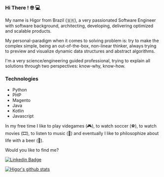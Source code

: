 ### Hi There ! :nerd_face: :computer:

My name is Higor from Brazil (:brazil:), a very passionated Software Engineer with software background, architecting, developing, delivering optimized and scalable products.

My personal-paradigm when it comes to solving problem is: try to make the complex simple, being an out-of-the-box, non-linear thinker, always trying to preview and visualize dynamic data structures and abstract algorithms.

I'm a very science/engineering guided professional, trying to explain all solutions through two perspectives: know-why, know-how. 

### Technologies
- Python
- PHP
- Magento
- Java
- Kotlin
- Javascript

In my free time I like to play videgames (:video_game:), to watch soccer (:soccer:), to watch movies (:film_strip:), to listen to music (:musical_note:) and eventually I like to philosophize about life with a beer (:beer:).

Would you like to find me?

[![Linkedin Badge](https://img.shields.io/badge/-LinkedIn-blue?style=flat-square&logo=Linkedin&logoColor=white&link=https://www.linkedin.com/in/higor-oliveira/)](https://www.linkedin.com/in/higor-oliveira/)

[![Higor's github stats](https://github-readme-stats.vercel.app/api?username=higaooliveira&count_private=true)](https://github.com/higaooliveira/)
